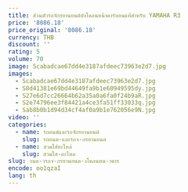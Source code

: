 ```yaml
---
title: ส่วนตัวรถจักรยานยนต์บังโคลนหน้าคาร์บอนแท้สําหรับ YAMAHA R3
price: '8086.18'
price_original: '8086.18'
currency: THB
discount: ''
rating: 5
volume: 70
image: Scabadcae67dd4e3187afdeec73963e2d7.jpg
images:
  - Scabadcae67dd4e3187afdeec73963e2d7.jpg
  - S8d41381e69bd44649fa9b1e60949595dy.jpg
  - S27e6d7cc26664b62a35a0a6fa0f24b9aR.jpg
  - S2e74796ee3f84421a4ce3fa51ff33033q.jpg
  - Sab8b0b1d94d34cf4af0a9b1e762056e9N.jpg
video: ''
categories:
  - name: รถยนต์และรถจักรยานยนต์
    slug: รถยนต-และรถจ-กรยานยนต
  - name: สวมใส่อะไหล่
    slug: สวมใส-อะไหล
slug: วนต-วรถจ-กรยานยนต-งโคลนหน-าคาร
encode: oo1qzaI
lang: th
---
```

  